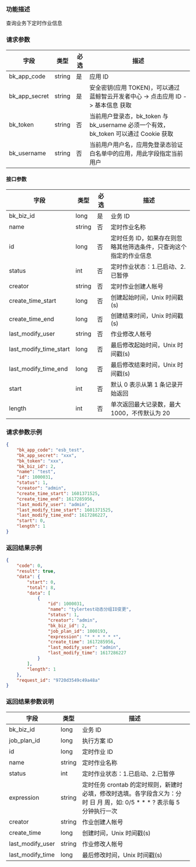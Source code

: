 ### 功能描述

查询业务下定时作业信息

### 请求参数

| 字段 | 类型 | 必选 |  描述 |
|-----------|------------|--------|------------|
| bk_app_code  |  string    | 是 | 应用 ID     |
| bk_app_secret|  string    | 是 | 安全密钥(应用 TOKEN)，可以通过 蓝鲸智云开发者中心 -&gt; 点击应用 ID -&gt; 基本信息 获取 |
| bk_token     |  string    | 否 | 当前用户登录态，bk_token 与 bk_username 必须一个有效，bk_token 可以通过 Cookie 获取 |
| bk_username  |  string    | 否 | 当前用户用户名，应用免登录态验证白名单中的应用，用此字段指定当前用户 |

#### 接口参数

| 字段                   |  类型       | 必选   |  描述      |
|------------------------|------------|--------|------------|
| bk_biz_id              |  long      | 是     | 业务 ID |
| name                   |  string    | 否     | 定时作业名称 |
| id                     |  long      | 否     | 定时任务 ID，如果存在则忽略其他筛选条件，只查询这个指定的作业信息 |
| status                 |  int       | 否     | 定时作业状态：1.已启动、2.已暂停 |
| creator                |  string    | 否     | 定时作业创建人帐号 |
| create_time_start      |  long      | 否     | 创建起始时间，Unix 时间戳(s) |
| create_time_end        |  long      | 否     | 创建结束时间，Unix 时间戳(s) |
| last_modify_user       |  string    | 否     | 作业修改人帐号 |
| last_modify_time_start |  long      | 否     | 最后修改起始时间，Unix 时间戳(s) |
| last_modify_time_end   |  long      | 否     | 最后修改结束时间，Unix 时间戳(s) |
| start                  |  int       | 否     | 默认 0 表示从第 1 条记录开始返回 |
| length                 |  int       | 否     | 单次返回最大记录数，最大 1000，不传默认为 20 |

### 请求参数示例

```json
{
    "bk_app_code": "esb_test",
    "bk_app_secret": "xxx",
    "bk_token": "xxx",
    "bk_biz_id": 2,
    "name": "test",
    "id": 1000031,
    "status": 1,
    "creator": "admin",
    "create_time_start": 1601371525,
    "create_time_end": 1617285956,
    "last_modify_user": "admin",
    "last_modify_time_start": 1601371525,
    "last_modify_time_end": 1617286227,
    "start": 0,
    "length": 1
}
```

### 返回结果示例

```json
{
    "code": 0,
    "result": true,
    "data": {
        "start": 0,
        "total": 8,
        "data": [
            {
                "id": 1000031,
                "name": "tylertest动态分组ID变更",
                "status": 1,
                "creator": "admin",
                "bk_biz_id": 2,
                "job_plan_id": 1000193,
                "expression": "* * * * * *",
                "create_time": 1617285956,
                "last_modify_user": "admin",
                "last_modify_time": 1617286227
            }
        ],
        "length": 1
    },
    "request_id": "9720d3549c49a48a"
}
```

### 返回结果参数说明

| 字段             | 类型      | 描述      |
|------------------|-----------|-----------|
| bk_biz_id        | long      | 业务 ID |
| job_plan_id      | long      | 执行方案 ID |
| id               | long      | 定时作业 ID |
| name             | string    | 定时作业名称 |
| status           | int       | 定时作业状态：1.已启动、2.已暂停 |
| expression       | string    | 定时任务 crontab 的定时规则，新建时必填，修改时选填。各字段含义为：分 时 日 月 周，如: 0/5 * * * ? 表示每 5 分钟执行一次 |
| creator          | string    | 作业创建人帐号 |
| create_time      | long      | 创建时间，Unix 时间戳(s) |
| last_modify_user | string    | 作业修改人帐号 |
| last_modify_time | long      | 最后修改时间，Unix 时间戳(s) |
